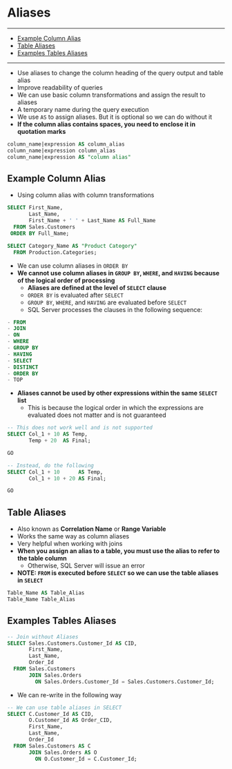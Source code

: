 # Aliases

---

- [Example Column Alias](#example-column-alias)
- [Table Aliases](#table-aliases)
- [Examples Tables Aliases](#examples-tables-aliases)

---

- Use aliases to change the column heading of the query output and table alias
- Improve readability of queries
- We can use basic column transformations and assign the result to aliases
- A temporary name during the query execution
- We use `AS` to assign aliases. But it is optional so we can do without it
- **If the column alias contains spaces, you need to enclose it in quotation marks**

```sql
column_name|expression AS column_alias
column_name|expression column_alias
column_name|expression AS "column alias"
```

## Example Column Alias

- Using column alias with column transformations

```sql
SELECT First_Name,
       Last_Name,
       First_Name + ' ' + Last_Name AS Full_Name
  FROM Sales.Customers
 ORDER BY Full_Name;
```

```sql
SELECT Category_Name AS "Product Category"
  FROM Production.Categories;
```

- We can use column aliases in `ORDER BY`
- **We cannot use column aliases in `GROUP BY`, `WHERE`, and `HAVING` because of the logical order of processing**
  - **Aliases are defined at the level of `SELECT` clause**
  - `ORDER BY` is evaluated after `SELECT`
  - `GROUP BY`, `WHERE`, and `HAVING` are evaluated before `SELECT`
  - SQL Server processes the clauses in the following sequence:

```sql
- FROM
- JOIN
- ON
- WHERE
- GROUP BY
- HAVING
- SELECT
- DISTINCT
- ORDER BY
- TOP
```

- **Aliases cannot be used by other expressions within the same `SELECT` list**
  - This is because the logical order in which the expressions are evaluated does not matter and is not guaranteed

```sql
-- This does not work well and is not supported
SELECT Col_1 + 10 AS Temp,
       Temp + 20  AS Final;

GO

-- Instead, do the following
SELECT Col_1 + 10      AS Temp,
       Col_1 + 10 + 20 AS Final;

GO
```

## Table Aliases

- Also known as **Correlation Name** or **Range Variable**
- Works the same way as column aliases
- Very helpful when working with joins
- **When you assign an alias to a table, you must use the alias to refer to the table column**
  - Otherwise, SQL Server will issue an error
- **NOTE: `FROM` is executed before `SELECT` so we can use the table aliases in `SELECT`**

```sql
Table_Name AS Table_Alias
Table_Name Table_Alias
```

## Examples Tables Aliases

```sql
-- Join without Aliases
SELECT Sales.Customers.Customer_Id AS CID,
       First_Name,
       Last_Name,
       Order_Id
  FROM Sales.Customers
       JOIN Sales.Orders
         ON Sales.Orders.Customer_Id = Sales.Customers.Customer_Id;
```

- We can re-write in the following way

```sql
-- We can use table aliases in SELECT
SELECT C.Customer_Id AS CID,
       O.Customer_Id AS Order_CID,
       First_Name,
       Last_Name,
       Order_Id
  FROM Sales.Customers AS C
       JOIN Sales.Orders AS O
         ON O.Customer_Id = C.Customer_Id;
```
